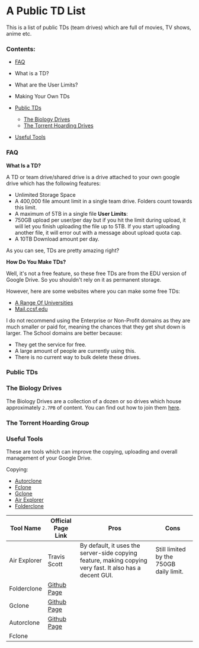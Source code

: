 # A Public TD List

This is a list of public TDs (team drives) which are full of movies, TV shows, anime etc.



### Contents:
 - [FAQ](https://profbot.github.io/linkage#faq)
  - What is a TD?
  - What are the User Limits?
  - Making Your Own TDs
  

 - [Public TDs](https://profbot.github.io/linkage#public-tds)
   - [The Biology Drives](https://profbot.github.io/linkage#the-biology-drives)
   - [The Torrent Hoarding Drives](https://t.me/joinchat/O6Yq0E6xYMIP-XPPSK4ORQ)

 - [Useful Tools](https://profbot.github.io/linkage#Useful-Tools)


### FAQ

**What Is a TD?**

A TD or team drive/shared drive is a drive attached to your own google drive which has the following features:
 - Unlimited Storage Space
 - A 400,000 file amount limit in a single team drive. Folders count towards this limit.
 - A maximum of 5TB in a single file
**User Limits**:
 - 750GB upload per user/per day but if you hit the limit during upload, it will let you finish uploading the file up to 5TB. If you start uploading another file, it will error out with a message about upload quota cap.
 - A 10TB Download amount per day.
  

As you can see, TDs are pretty amazing right?


**How Do You Make TDs?**

Well, it's not a free feature, so these free TDs are from the EDU version of Google Drive. So you shouldn't rely on it as permanent storage. 

However, here are some websites where you can make some free TDs:

 - [A Range Of Universities](http://td.fastio.me/)
 - [Mail.ccsf.edu](https://teamdrive.mfoxx.workers.dev/)


I do not recommend using the Enterprise or Non-Profit domains as they are much smaller or paid for, meaning the chances that they get shut down is larger. The School domains are better because:

 - They get the service for free.
 - A large amount of people are currently using this.
 - There is no current way to bulk delete these drives.






### Public TDs


### The Biology Drives

The Biology Drives are a collection of a dozen or so drives which house approximately `2.7PB` of content. You can find out how to join them [here](https://telegra.ph/How-to-join-our-movie-team-drive-with-just-a-click-11-21). 

### The Torrent Hoarding Group



### Useful Tools

These are tools which can improve the copying, uploading and overall management of your Google Drive.

Copying:
 - [Autorclone]()
 - [Fclone]()
 - [Gclone]()
 - [Air Explorer]()
 - [Folderclone]()


| Tool Name    | Official Page Link                                    | Pros                                                                                                     | Cons                                    |
|--------------|-------------------------------------------------------|----------------------------------------------------------------------------------------------------------|-----------------------------------------|
| Air Explorer | Travis Scott                                          | By default, it uses the server-side copying feature, making copying very fast. It also has a decent GUI. | Still limited by the 750GB daily limit. |
| Folderclone  | [Github Page](https://github.com/Spazzlo/folderclone) |                                                                                                          |                                         |
| Gclone       | [Github Page](https://github.com/donwa/gclone)        |                                                                                                          |                                         |
| Autorclone   | [Github Page](https://github.com/xyou365/AutoRclone)  |                                                                                                          |                                         |
| Fclone       |                                                       |                                                                                                          |                                         |
